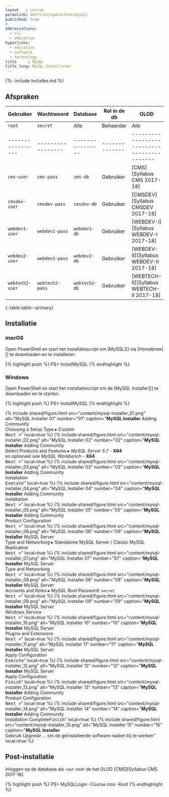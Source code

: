 ```yaml
---
layout   : course
permalink: dotfiles/opdrachten/mysql/
published: true
#
abbreviations:
  - cli
  - education
hyperlinks:
  - education
  - software
  - technology
title     : MySQL
title_long: MySQL Installeren
---
```

{%- include includes.md %}

Afspraken
---------

| Gebruiker       | Wachtwoord      | Database       | Rol in de db | OLOD                                      |
|-----------------|-----------------|----------------|--------------|-------------------------------------------|
| `root`          | `secret`        | *Alle*         | Beheerder    | *Alle*                                    |
|-----------------|-----------------|----------------|--------------|-------------------------------------------|
| `cms-user`      | `cms-pass`      | `cms-db`       | Gebruiker    | [CMS][Syllabus CMS 2017-18]               |
| `cmsdev-user`   | `cmsdev-pass`   | `cmsdev-db`    | Gebruiker    | [CMSDEV][Syllabus CMSDEV 2017-18]         |
| `webdev1-user`  | `webdev1-pass`  | `webdev1-db`   | Gebruiker    | [WEBDEV-I][Syllabus WEBDEV-I 2017-18]     |
| `webdev2-user`  | `webdev2-pass`  | `webdev2-db`   | Gebruiker    | [WEBDEV-II][Syllabus WEBDEV-II 2017-18]   |
| `webtech2-user` | `webtech2-pass` | `webtech2-db`  | Gebruiker    | [WEBTECH-II][Syllabus WEBTECH-II 2017-18] |
{:.table.table--primary}

Installatie
-----------

### macOS

Open PowerShell en start het installatiescript om [MySQL][] via [Homebrew][] te downloaden en te installeren.

{% highlight posh %}
PS> InstallMySQL
{% endhighlight %}

### Windows

Open PowerShell en start het installatiescript om de [MySQL Installer][] te downloaden en te starten.

{% highlight posh %}
PS> InstallMySQL
{% endhighlight %}

{% include shared/figure.html src="content/mysql-installer_01.png" alt="MySQL Installer 01" number="01" caption="<strong>MySQL Installer</strong> Adding Community<br>Choosing a Setup Type &#9656; Custom<br><kbd>Next ></kbd>" local=true %}
{% include shared/figure.html src="content/mysql-installer_02.png" alt="MySQL Installer 02" number="02" caption="<strong>MySQL Installer</strong> Adding Community<br>Select Products and Features &#9656; <em>MySQL Server 5.7</em> - <strong>X64</strong><br>en optioneel ook <em>MySQL Workbench</em> - <strong>X64</strong><br><kbd>Next ></kbd>" local=true %}
{% include shared/figure.html src="content/mysql-installer_03.png" alt="MySQL Installer 03" number="03" caption="<strong>MySQL Installer</strong> Adding Community<br>Installation<br><kbd>Execute</kbd>" local=true %}
{% include shared/figure.html src="content/mysql-installer_04.png" alt="MySQL Installer 04" number="04" caption="<strong>MySQL Installer</strong> Adding Community<br>Installation<br><kbd>Next ></kbd>" local=true %}
{% include shared/figure.html src="content/mysql-installer_05.png" alt="MySQL Installer 05" number="05" caption="<strong>MySQL Installer</strong> Adding Community<br>Product Configuration<br><kbd>Next ></kbd>" local=true %}
{% include shared/figure.html src="content/mysql-installer_06.png" alt="MySQL Installer 06" number="06" caption="<strong>MySQL Installer</strong> MySQL Server<br>Type and Networking &#9656; Standalone MySQL Server / Classic MySQL Replication<br><kbd>Next ></kbd>" local=true %}
{% include shared/figure.html src="content/mysql-installer_07.png" alt="MySQL Installer 07" number="07" caption="<strong>MySQL Installer</strong> MySQL Server<br>Type and Networking<br><kbd>Next ></kbd>" local=true %}
{% include shared/figure.html src="content/mysql-installer_08.png" alt="MySQL Installer 08" number="08" caption="<strong>MySQL Installer</strong> MySQL Server<br>Accounts and Roles &#9656; MySQL Root Password: <code>secret</code><br><kbd>Next ></kbd>" local=true %}
{% include shared/figure.html src="content/mysql-installer_09.png" alt="MySQL Installer 09" number="09" caption="<strong>MySQL Installer</strong> MySQL Server<br>Windows Service<br><kbd>Next ></kbd>" local=true %}
{% include shared/figure.html src="content/mysql-installer_10.png" alt="MySQL Installer 10" number="10" caption="<strong>MySQL Installer</strong> MySQL Server<br>Plugins and Extensions<br><kbd>Next ></kbd>" local=true %}
{% include shared/figure.html src="content/mysql-installer_11.png" alt="MySQL Installer 11" number="11" caption="<strong>MySQL Installer</strong> MySQL Server<br>Apply Configuration<br><kbd>Execute</kbd>" local=true %}
{% include shared/figure.html src="content/mysql-installer_12.png" alt="MySQL Installer 12" number="12" caption="<strong>MySQL Installer</strong> MySQL Server<br>Apply Configuration<br><kbd>Finish</kbd>" local=true %}
{% include shared/figure.html src="content/mysql-installer_13.png" alt="MySQL Installer 13" number="13" caption="<strong>MySQL Installer</strong> Adding Community<br>Product Configuration<br><kbd>Next ></kbd>" local=true %}
{% include shared/figure.html src="content/mysql-installer_14.png" alt="MySQL Installer 14" number="14" caption="<strong>MySQL Installer</strong> Adding Community<br>Installation Complete<kbd>Finish</kbd>" local=true %}
{% include shared/figure.html src="content/mysql-installer_15.png" alt="MySQL Installer 15" number="15" caption="<strong>MySQL Installer</strong><br>Gebruik <em>Upgrade &hellip;</em> om de geïnstalleerde software nadien bij te werken" local=true %}

Post-installatie
----------------

Inloggen op de database als `root` voor de het OLOD [CMS][Syllabus CMS 2017-18].

{% highlight posh %}
PS> MySQLLogin -Course cms -Root
{% endhighlight %}
